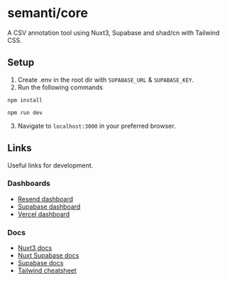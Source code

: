 # semanti/core
A CSV annotation tool using Nuxt3, Supabase and shad/cn with Tailwind CSS.

## Setup
 1. Create .env in the root dir with `SUPABASE_URL` & `SUPABASE_KEY`.
 2. Run the following commands
```
npm install

npm run dev
```
3. Navigate to `localhost:3000` in your preferred browser.

## Links
Useful links for development.

### Dashboards
- [Resend dashboard](https://resend.com/overview)
- [Supabase dashboard](https://supabase.com/dashboard/project/lesxqnnqwhvozaddezox)
- [Vercel dashboard](https://vercel.com/a-blaho/semanti-core)

### Docs
- [Nuxt3 docs](https://nuxt.com/docs)
- [Nuxt Supabase docs](https://supabase.nuxtjs.org)
- [Supabase docs](https://supabase.com/docs)
- [Tailwind cheatsheet](https://tailwindcomponents.com/cheatsheet/)
